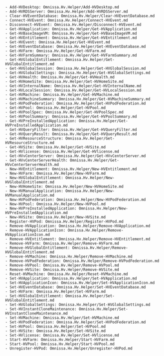     - Add-HVDesktop: Omnissa.Hv.Helper/Add-HVDesktop.md
    - Add-HVRDSServer: Omnissa.Hv.Helper/Add-HVRDSServer.md
    - Clear-HVEventDatabase: Omnissa.Hv.Helper/Clear-HVEventDatabase.md
    - Connect-HVEvent: Omnissa.Hv.Helper/Connect-HVEvent.md
    - Disconnect-HVEvent: Omnissa.Hv.Helper/Disconnect-HVEvent.md
    - Get-HVApplication: Omnissa.Hv.Helper/Get-HVApplication.md
    - Get-HVBaseImageVM: Omnissa.Hv.Helper/Get-HVBaseImageVM.md
    - Get-HVEntitlement: Omnissa.Hv.Helper/Get-HVEntitlement.md
    - Get-HVEvent: Omnissa.Hv.Helper/Get-HVEvent.md
    - Get-HVEventDatabase: Omnissa.Hv.Helper/Get-HVEventDatabase.md
    - Get-HVFarm: Omnissa.Hv.Helper/Get-HVFarm.md
    - Get-HVFarmSummary: Omnissa.Hv.Helper/Get-HVFarmSummary.md
    - Get-HVGlobalEntitlement: Omnissa.Hv.Helper/Get-HVGlobalEntitlement.md
    - Get-HVGlobalSession: Omnissa.Hv.Helper/Get-HVGlobalSession.md
    - Get-HVGlobalSettings: Omnissa.Hv.Helper/Get-HVGlobalSettings.md
    - Get-HVHealth: Omnissa.Hv.Helper/Get-HVHealth.md
    - Get-HVHomeSite: Omnissa.Hv.Helper/Get-HVHomeSite.md
    - Get-HVInternalName: Omnissa.Hv.Helper/Get-HVInternalName.md
    - Get-HVLocalSession: Omnissa.Hv.Helper/Get-HVLocalSession.md
    - Get-HVMachine: Omnissa.Hv.Helper/Get-HVMachine.md
    - Get-HVMachineSummary: Omnissa.Hv.Helper/Get-HVMachineSummary.md
    - Get-HVPodFederation: Omnissa.Hv.Helper/Get-HVPodFederation.md
    - Get-HVPool: Omnissa.Hv.Helper/Get-HVPool.md
    - Get-HVPoolSpec: Omnissa.Hv.Helper/Get-HVPoolSpec.md
    - Get-HVPoolSummary: Omnissa.Hv.Helper/Get-HVPoolSummary.md
    - Get-HVPreInstalledApplication: Omnissa.Hv.Helper/Get-HVPreInstalledApplication.md
    - Get-HVQueryFilter: Omnissa.Hv.Helper/Get-HVQueryFilter.md
    - Get-HVQueryResult: Omnissa.Hv.Helper/Get-HVQueryResult.md
    - Get-HVResourceStructure: Omnissa.Hv.Helper/Get-HVResourceStructure.md
    - Get-HVSite: Omnissa.Hv.Helper/Get-HVSite.md
    - Get-HVlicense: Omnissa.Hv.Helper/Get-HVlicense.md
    - Get-HVvCenterServer: Omnissa.Hv.Helper/Get-HVvCenterServer.md
    - Get-HVvCenterServerHealth: Omnissa.Hv.Helper/Get-HVvCenterServerHealth.md
    - New-HVEntitlement: Omnissa.Hv.Helper/New-HVEntitlement.md
    - New-HVFarm: Omnissa.Hv.Helper/New-HVFarm.md
    - New-HVGlobalEntitlement: Omnissa.Hv.Helper/New-HVGlobalEntitlement.md
    - New-HVHomeSite: Omnissa.Hv.Helper/New-HVHomeSite.md
    - New-HVManualApplication: Omnissa.Hv.Helper/New-HVManualApplication.md
    - New-HVPodFederation: Omnissa.Hv.Helper/New-HVPodFederation.md
    - New-HVPool: Omnissa.Hv.Helper/New-HVPool.md
    - New-HVPreInstalledApplication: Omnissa.Hv.Helper/New-HVPreInstalledApplication.md
    - New-HVSite: Omnissa.Hv.Helper/New-HVSite.md
    - Register-HVPod: Omnissa.Hv.Helper/Register-HVPod.md
    - Remove-HVApplication: Omnissa.Hv.Helper/Remove-HVApplication.md
    - Remove-HVApplicationIcon: Omnissa.Hv.Helper/Remove-HVApplicationIcon.md
    - Remove-HVEntitlement: Omnissa.Hv.Helper/Remove-HVEntitlement.md
    - Remove-HVFarm: Omnissa.Hv.Helper/Remove-HVFarm.md
    - Remove-HVGlobalEntitlement: Omnissa.Hv.Helper/Remove-HVGlobalEntitlement.md
    - Remove-HVMachine: Omnissa.Hv.Helper/Remove-HVMachine.md
    - Remove-HVPodFederation: Omnissa.Hv.Helper/Remove-HVPodFederation.md
    - Remove-HVPool: Omnissa.Hv.Helper/Remove-HVPool.md
    - Remove-HVSite: Omnissa.Hv.Helper/Remove-HVSite.md
    - Reset-HVMachine: Omnissa.Hv.Helper/Reset-HVMachine.md
    - Set-HVApplication: Omnissa.Hv.Helper/Set-HVApplication.md
    - Set-HVApplicationIcon: Omnissa.Hv.Helper/Set-HVApplicationIcon.md
    - Set-HVEventDatabase: Omnissa.Hv.Helper/Set-HVEventDatabase.md
    - Set-HVFarm: Omnissa.Hv.Helper/Set-HVFarm.md
    - Set-HVGlobalEntitlement: Omnissa.Hv.Helper/Set-HVGlobalEntitlement.md
    - Set-HVGlobalSettings: Omnissa.Hv.Helper/Set-HVGlobalSettings.md
    - Set-HVInstantCloneMaintenance: Omnissa.Hv.Helper/Set-HVInstantCloneMaintenance.md
    - Set-HVMachine: Omnissa.Hv.Helper/Set-HVMachine.md
    - Set-HVPodFederation: Omnissa.Hv.Helper/Set-HVPodFederation.md
    - Set-HVPool: Omnissa.Hv.Helper/Set-HVPool.md
    - Set-HVSite: Omnissa.Hv.Helper/Set-HVSite.md
    - Set-HVlicense: Omnissa.Hv.Helper/Set-HVlicense.md
    - Start-HVFarm: Omnissa.Hv.Helper/Start-HVFarm.md
    - Start-HVPool: Omnissa.Hv.Helper/Start-HVPool.md
    - Unregister-HVPod: Omnissa.Hv.Helper/Unregister-HVPod.md
